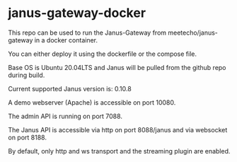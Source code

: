 # janus-gateway-docker

This repo can be used to run the Janus-Gateway from meetecho/janus-gateway in a docker container.

You can either deploy it using the dockerfile or the compose file.

Base OS is Ubuntu 20.04LTS and Janus will be pulled from the github repo during build.

Current supported Janus version is: 0.10.8


A demo webserver (Apache) is accessible on port 10080.

The admin API is running on port 7088.

The Janus API is accessible via http on port 8088/janus and via websocket on port 8188.

By default, only http and ws transport and the streaming plugin are enabled.
